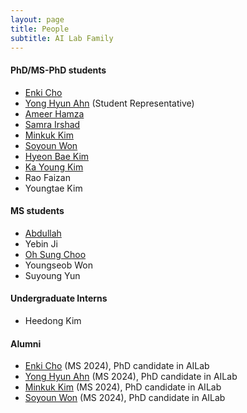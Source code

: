 ```yaml
---
layout: page
title: People
subtitle: AI Lab Family
---
```

  
#### PhD/MS-PhD students
* [Enki Cho](students/EnkiCho.md) 
* [Yong Hyun Ahn](students/YongHyunAhn.md) (Student Representative)                         
* [Ameer Hamza](students/AmeerHamza.md)
* [Samra Irshad](students/Sam.md)
* [Minkuk Kim](students/MinKukKim.md)
* [Soyoun Won](students/SoyeonOne.md)
* [Hyeon Bae Kim](students/HyeonbaeKim.md)
* [Ka Young Kim](students/KaYoungKim.md)
* Rao Faizan
* Youngtae Kim
  
#### MS students
* [Abdullah](students/Abdullah.md)
* Yebin Ji
* [Oh Sung Choo](students/OhsungChoo.md)
* Youngseob Won
* Suyoung Yun

#### Undergraduate Interns
* Heedong Kim



#### Alumni
* [Enki Cho](students/EnkiCho.md) (MS 2024), PhD candidate in AILab
* [Yong Hyun Ahn](students/YongHyunAhn.md) (MS 2024), PhD candidate in AILab
* [Minkuk Kim](students/MinKukKim.md) (MS 2024), PhD candidate in AILab
* [Soyoun Won](students/SoyeonOne.md) (MS 2024), PhD candidate in AILab

